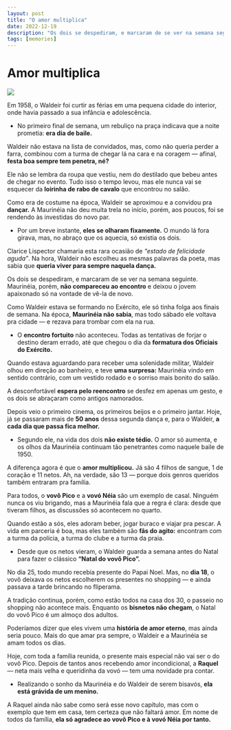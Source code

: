 ```yaml
---
layout: post
title: "O amor multiplica"
date: 2022-12-19
description: "Os dois se despediram, e marcaram de se ver na semana seguinte. Maurinéia, porém, não compareceu ao encontro e deixou o jovem apaixonado só na vontade de vê-la de novo."
tags: [memories]
---
```


# Amor multiplica

![](https://i1.wp.com/img.geanramos.com/vovo-neia-vovo-pico.png?resize=400,225)

Em 1958, o Waldeir foi curtir as férias em uma pequena cidade do interior, onde havia passado a sua infância e adolescência.

-   No primeiro final de semana, um rebuliço na praça indicava que a noite prometia: **era dia de baile.**

Waldeir não estava na lista de convidados, mas, como não queria perder a farra, combinou com a turma de chegar lá na cara e na coragem — afinal, **festa boa sempre tem penetra, né?**

Ele não se lembra da roupa que vestiu, nem do destilado que bebeu antes de chegar no evento. Tudo isso o tempo levou, mas ele nunca vai se esquecer da **loirinha de rabo de cavalo** que encontrou no salão.

Como era de costume na época, Waldeir se aproximou e a convidou pra **dançar.** A Maurinéia não deu muita trela no início, porém, aos poucos, foi se rendendo às investidas do novo par.

-   Por um breve instante, **eles se olharam fixamente.** O mundo lá fora girava, mas, no abraço que os aquecia, só existia os dois.

Clarice Lispector chamaria esta rara ocasião de _“estado de felicidade aguda”_. Na hora, Waldeir não escolheu as mesmas palavras da poeta, mas sabia que **queria viver para sempre naquela dança.**

Os dois se despediram, e marcaram de se ver na semana seguinte. Maurinéia, porém, **não compareceu ao encontro** e deixou o jovem apaixonado só na vontade de vê-la de novo.

Como Waldeir estava se formando no Exército, ele só tinha folga aos finais de semana. Na época, **Maurinéia não sabia**, mas todo sábado ele voltava pra cidade — e rezava para trombar com ela na rua.

-   O **encontro fortuito** não aconteceu. Todas as tentativas de forjar o destino deram errado, até que chegou o dia da **formatura dos Oficiais do Exército.**

Quando estava aguardando para receber uma solenidade militar, Waldeir olhou em direção ao banheiro, e teve **uma surpresa:** Maurinéia vindo em sentido contrário, com um vestido rodado e o sorriso mais bonito do salão.

A desconfortável **espera pelo reencontro** se desfez em apenas um gesto, e os dois se abraçaram como antigos namorados.

Depois veio o primeiro cinema, os primeiros beijos e o primeiro jantar. Hoje, já se passaram mais de **50 anos** dessa segunda dança e, para o Waldeir, **a cada dia que passa fica melhor.**

-   Segundo ele, na vida dos dois **não existe tédio.** O amor só aumenta, e os olhos da Maurinéia continuam tão penetrantes como naquele baile de 1950.

A diferença agora é que o **amor multiplicou.** Já são 4 filhos de sangue, 1 de coração e 11 netos. Ah, na verdade, são 13 — porque dois genros queridos também entraram pra família.

Para todos, o **vovô Pico** e a **vovó Néia** são um exemplo de casal. Ninguém nunca os viu brigando, mas a Maurinéia fala que a regra é clara: desde que tiveram filhos, as discussões só acontecem no quarto.

Quando estão a sós, eles adoram beber, jogar buraco e viajar pra pescar. A vida em parceria é boa, mas eles também são **fãs do agito:** encontram com a turma da polícia, a turma do clube e a turma da praia.

-   Desde que os netos vieram, o Waldeir guarda a semana antes do Natal para fazer o clássico **“Natal do vovô Pico”.**

No dia 25, todo mundo recebia presente do Papai Noel. Mas, no **dia 18**, o vovô deixava os netos escolherem os presentes no shopping — e ainda passava a tarde brincando no fliperama.

A tradição continua, porém, como estão todos na casa dos 30, o passeio no shopping não acontece mais. Enquanto os **bisnetos não chegam**, o Natal do vovô Pico é um almoço dos adultos.

Poderíamos dizer que eles vivem uma **história de amor eterno**, mas ainda seria pouco. Mais do que amar pra sempre, o Waldeir e a Maurinéia se amam todos os dias.

Hoje, com toda a família reunida, o presente mais especial não vai ser o do vovô Pico. Depois de tantos anos recebendo amor incondicional, a **Raquel** — neta mais velha e queridinha da vovó — tem uma novidade pra contar.

-   Realizando o sonho da Maurinéia e do Waldeir de serem bisavós, **ela está grávida de um menino.**

A Raquel ainda não sabe como será esse novo capítulo, mas com o exemplo que tem em casa, tem certeza que não faltará amor. Em nome de todos da família, **ela só agradece ao vovô Pico e à vovó Néia por tanto.**
